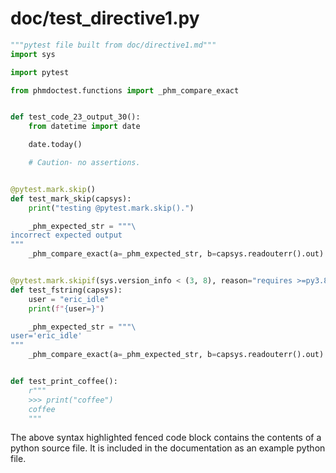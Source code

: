 # doc/test_directive1.py
```python
"""pytest file built from doc/directive1.md"""
import sys

import pytest

from phmdoctest.functions import _phm_compare_exact


def test_code_23_output_30():
    from datetime import date

    date.today()

    # Caution- no assertions.


@pytest.mark.skip()
def test_mark_skip(capsys):
    print("testing @pytest.mark.skip().")

    _phm_expected_str = """\
incorrect expected output
"""
    _phm_compare_exact(a=_phm_expected_str, b=capsys.readouterr().out)


@pytest.mark.skipif(sys.version_info < (3, 8), reason="requires >=py3.8")
def test_fstring(capsys):
    user = "eric_idle"
    print(f"{user=}")

    _phm_expected_str = """\
user='eric_idle'
"""
    _phm_compare_exact(a=_phm_expected_str, b=capsys.readouterr().out)


def test_print_coffee():
    r"""
    >>> print("coffee")
    coffee
    """
```
The above syntax highlighted fenced code block contains the
contents of a python source file.
It is included in the documentation as an example python file.
